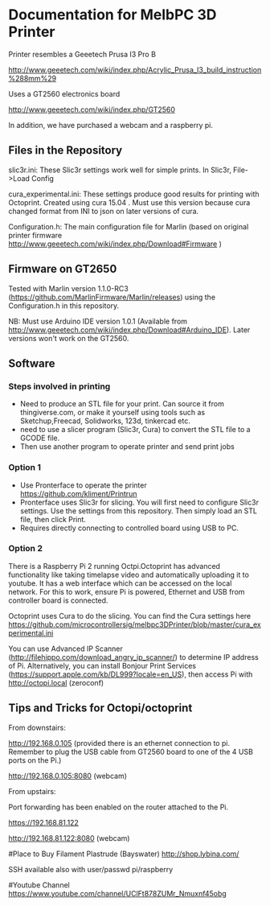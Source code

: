# Documentation for MelbPC 3D Printer

Printer resembles a Geeetech Prusa I3 Pro B 

http://www.geeetech.com/wiki/index.php/Acrylic_Prusa_I3_build_instruction%288mm%29

Uses a GT2560 electronics board

http://www.geeetech.com/wiki/index.php/GT2560

In addition, we have purchased a webcam and a raspberry pi.

## Files in the Repository
slic3r.ini: These Slic3r settings work well for simple prints. In Slic3r, File->Load Config

cura_experimental.ini: These settings produce good results for printing with Octoprint. Created using cura 15.04 . Must use this version because cura changed format from INI to json on later versions of cura.

Configuration.h: The main configuration file for Marlin (based on original printer firmware http://www.geeetech.com/wiki/index.php/Download#Firmware )


## Firmware on GT2650
Tested with Marlin version 1.1.0-RC3 (https://github.com/MarlinFirmware/Marlin/releases)
using the Configuration.h in this repository.

NB: Must use Arduino IDE version 1.0.1 (Available from http://www.geeetech.com/wiki/index.php/Download#Arduino_IDE). Later versions won't work on the GT2560.

## Software 

### Steps involved in printing
- Need to produce an STL file for your print. Can source it from thingiverse.com, or make it yourself using tools such as Sketchup,Freecad, Solidworks, 123d, tinkercad etc.
- need to use a slicer program (Slic3r, Cura) to convert the STL file to a GCODE file.
- Then use another program to operate printer and send print jobs

### Option 1
- Use Pronterface to operate the printer
  https://github.com/kliment/Printrun
- Pronterface uses Slic3r for slicing. You will first need to configure Slic3r settings. Use the settings from this repository. Then simply load an STL file, then click Print.
- Requires directly connecting to controlled board using USB to PC.

### Option 2
There is a Raspberry Pi 2 running Octpi.Octoprint has advanced functionality like taking timelapse video and automatically uploading it to youtube. It has a web interface which can be accessed on the local network. For this to work, ensure Pi is powered, Ethernet and USB from controller board is connected.

Octoprint uses Cura to do the slicing. You can find the Cura settings here https://github.com/microcontrollersig/melbpc3DPrinter/blob/master/cura_experimental.ini

You can use Advanced IP Scanner (http://filehippo.com/download_angry_ip_scanner/) to determine IP address of Pi. Alternatively, you can install Bonjour Print Services (https://support.apple.com/kb/DL999?locale=en_US), then access Pi with http://octopi.local (zeroconf)

## Tips and Tricks for Octopi/octoprint

From downstairs:

http://192.168.0.105 (provided there is an ethernet connection to pi. Remember to plug the USB cable from GT2560 board to one of the 4 USB ports on the Pi.)

http://192.168.0.105:8080 (webcam)


From upstairs:

Port forwarding has been enabled on the router attached to the Pi.


https://192.168.81.122


http://192.168.81.122:8080 (webcam)

#Place to Buy Filament
Plastrude (Bayswater)
http://shop.lybina.com/
 
SSH available also with user/passwd pi/raspberry

#Youtube Channel
https://www.youtube.com/channel/UClFt878ZUMr_Nmuxnf45obg
